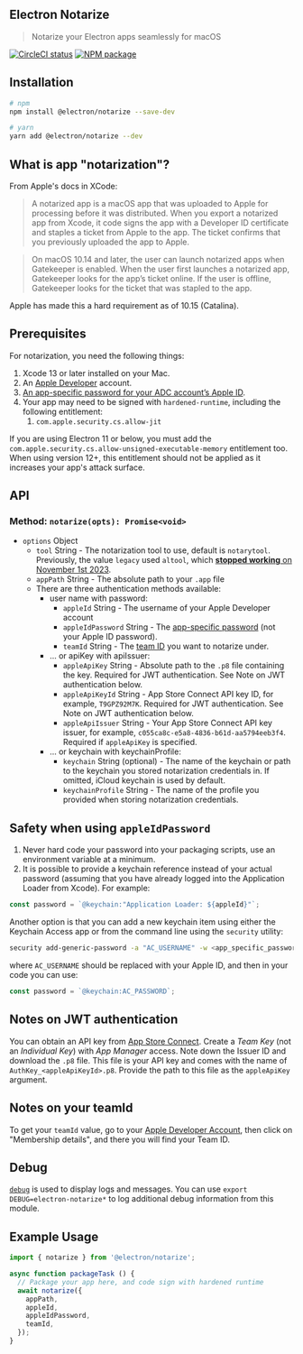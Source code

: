 Electron Notarize
-----------

> Notarize your Electron apps seamlessly for macOS

[![CircleCI status](https://circleci.com/gh/electron/notarize.svg?style=shield)](https://circleci.com/gh/electron/notarize)
[![NPM package](https://img.shields.io/npm/v/@electron/notarize)](https://npm.im/@electron/notarize)

## Installation

```bash
# npm
npm install @electron/notarize --save-dev

# yarn
yarn add @electron/notarize --dev
```

## What is app "notarization"?

From Apple's docs in XCode:

> A notarized app is a macOS app that was uploaded to Apple for processing before it was distributed. When you export a notarized app from Xcode, it code signs the app with a Developer ID certificate and staples a ticket from Apple to the app. The ticket confirms that you previously uploaded the app to Apple.

> On macOS 10.14 and later, the user can launch notarized apps when Gatekeeper is enabled. When the user first launches a notarized app, Gatekeeper looks for the app’s ticket online. If the user is offline, Gatekeeper looks for the ticket that was stapled to the app.

Apple has made this a hard requirement as of 10.15 (Catalina).

## Prerequisites

For notarization, you need the following things:

1. Xcode 13 or later installed on your Mac.
2. An [Apple Developer](https://developer.apple.com/) account.
3. [An app-specific password for your ADC account’s Apple ID](https://support.apple.com/HT204397).
4. Your app may need to be signed with `hardened-runtime`, including the following entitlement:
    1. `com.apple.security.cs.allow-jit`

  If you are using Electron 11 or below, you must add the `com.apple.security.cs.allow-unsigned-executable-memory` entitlement too.
  When using version 12+, this entitlement should not be applied as it increases your app's attack surface.

## API

### Method: `notarize(opts): Promise<void>`

* `options` Object
  * `tool` String - The notarization tool to use, default is `notarytool`.  Previously, the value `legacy` used `altool`, which [**stopped working** on November 1st 2023](https://developer.apple.com/news/?id=y5mjxqmn).
  * `appPath` String - The absolute path to your `.app` file
  * There are three authentication methods available:
    * user name with password:
      * `appleId` String - The username of your Apple Developer account
      * `appleIdPassword` String - The [app-specific password](https://support.apple.com/HT204397) (not your Apple ID password).
      * `teamId` String - The [team ID](https://developer.apple.com/help/account/manage-your-team/locate-your-team-id/) you want to notarize under.
    * ... or apiKey with apiIssuer:
      * `appleApiKey` String - Absolute path to the `.p8` file containing the key. Required for JWT authentication. See Note on JWT authentication below.
      * `appleApiKeyId` String - App Store Connect API key ID, for example, `T9GPZ92M7K`. Required for JWT authentication. See Note on JWT authentication below.
      * `appleApiIssuer` String - Your App Store Connect API key issuer, for example, `c055ca8c-e5a8-4836-b61d-aa5794eeb3f4`. Required if `appleApiKey` is specified.
    * ... or keychain with keychainProfile:
      * `keychain` String (optional) - The name of the keychain or path to the keychain you stored notarization credentials in. If omitted, iCloud keychain is used by default.
      * `keychainProfile` String - The name of the profile you provided when storing notarization credentials.

## Safety when using `appleIdPassword`

1. Never hard code your password into your packaging scripts, use an environment
variable at a minimum.
2. It is possible to provide a keychain reference instead of your actual password (assuming that you have already logged into
the Application Loader from Xcode).  For example:

```javascript
const password = `@keychain:"Application Loader: ${appleId}"`;
```

Another option is that you can add a new keychain item using either the Keychain Access app or from the command line using the `security` utility:

```bash
security add-generic-password -a "AC_USERNAME" -w <app_specific_password> -s "AC_PASSWORD"
```
where `AC_USERNAME` should be replaced with your Apple ID, and then in your code you can use:

```javascript
const password = `@keychain:AC_PASSWORD`;
```

## Notes on JWT authentication

You can obtain an API key from [App Store Connect](https://appstoreconnect.apple.com/access/api). Create a _Team Key_ (not an _Individual Key_) with _App Manager_ access. Note down the Issuer ID and download the `.p8` file. This file is your API key and comes with the name of `AuthKey_<appleApiKeyId>.p8`. Provide the path to this file as the `appleApiKey` argument.

## Notes on your teamId

To get your `teamId` value, go to your [Apple Developer Account](https://developer.apple.com/account), then click on "Membership details", and there you will find your Team ID.

## Debug

[`debug`](https://www.npmjs.com/package/debug) is used to display logs and messages. You can use `export DEBUG=electron-notarize*` to log additional debug information from this module.

## Example Usage

```javascript
import { notarize } from '@electron/notarize';

async function packageTask () {
  // Package your app here, and code sign with hardened runtime
  await notarize({
    appPath,
    appleId,
    appleIdPassword,
    teamId,
  });
}
```
